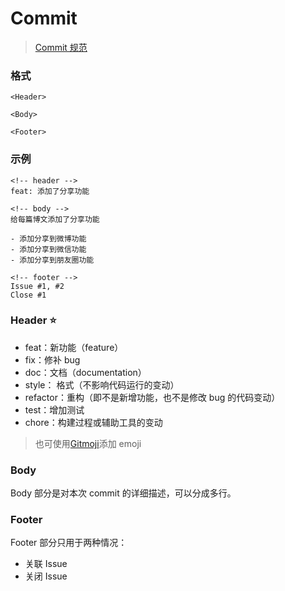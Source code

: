 # Commit

> [Commit 规范](https://yanhaijing.com/git/2016/02/17/my-commit-message/)

### 格式

```
<Header>

<Body>

<Footer>
```

### 示例

```git
<!-- header -->
feat: 添加了分享功能

<!-- body -->
给每篇博文添加了分享功能

- 添加分享到微博功能
- 添加分享到微信功能
- 添加分享到朋友圈功能

<!-- footer -->
Issue #1, #2
Close #1
```

### Header ⭐️

- feat：新功能（feature）
- fix：修补 bug
- doc：文档（documentation）
- style： 格式（不影响代码运行的变动）
- refactor：重构（即不是新增功能，也不是修改 bug 的代码变动）
- test：增加测试
- chore：构建过程或辅助工具的变动

> 也可使用[Gitmoji](https://gitmoji.carloscuesta.me/)添加 emoji

### Body

Body 部分是对本次 commit 的详细描述，可以分成多行。

### Footer

Footer 部分只用于两种情况：

- 关联 Issue
- 关闭 Issue
